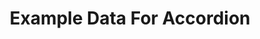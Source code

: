 ---
title: "Example Data For Accordion"
data:
  - {"title": "Accordion 1", "content":"Aenean imperdiet. Vestibulum eu odio. Nulla sit amet est. Pellentesque auctor neque nec urna."}
  - {"title": "Accordion 2", "content":"Fusce ac felis sit amet ligula pharetra condimentum. Quisque id mi."}
  - {"title": "Accordion 3", "content":"Curabitur ligula sapien, tincidunt non, euismod vitae, posuere imperdiet, leo. Phasellus dolor."}
---